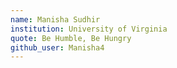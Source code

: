 ```yaml
---
name: Manisha Sudhir
institution: University of Virginia
quote: Be Humble, Be Hungry
github_user: Manisha4
---
```

